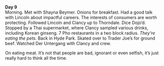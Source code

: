 **Day 9**  
Morning. Met with Shayna Beymer. Onions for breakfast. Had a good talk with Lincoln about impactful careers. The interests of consumers are worth protecting. Followed Lincoln and Clancy up to Thorndale. Dice Dojo’d. Stopped by a Thai supermarket, where Clancy sampled various drinks, including Korean ginseng. 7 Pho restaurants in a two block radius. *They’re eating the pets.* Back in Hyde Park. Skated over to Trader Joe’s for ground beef. Watched Der Untergang with Clancy and crew.

On eating meat. It’s not that people are bad, ignorant or even selfish, it’s just really hard to think all the time.
